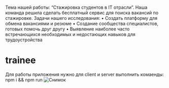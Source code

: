 Тема нашей работы: “Стажировка студентов в IT отрасли”.
Наша команда решила сделать бесплатный сервис для поиска вакансий по стажировке. Задачи нашего исследования: 
• Создать платформу для обмена вакансиями и резюме 
• Создание сообщества специалистов, готовых помочь друг другу 
• Выявление наиболее часто встречающихся необходимых и недостающих навыков для трудоустройства


# trainee
Для работы приложения нужно для client и server выполнить комаенды: npm i && npm run
![Снимок](https://user-images.githubusercontent.com/51990174/161830738-f5787577-6d32-466e-a79e-4057633f71a7.PNG)
